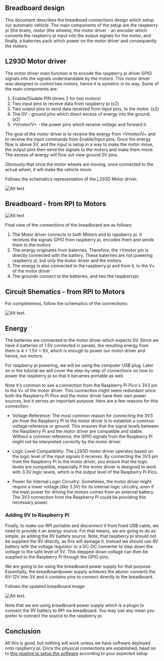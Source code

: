 ## Breadboard design

This document describes the breadboad connections design which setup our automatic vehicle. The main components of the setup are the raspberry pi (the brain), motor (the wheels), the motor driver - an encoder which converts the raspberry pi input into the output signals for the motor, and finally, a baterries pack which power on the motor driver and consequently the motors.

## L293D Motor driver

The motor driver main function is to encode the raspberry pi driver GPIO signals into the signals understandable by the motors. This motor driver was designed to control two motors, hence it is symetric in its way. Some of the main components are:

1. Enable/Disable PIN (times 2 for two motors)
2. Two input pins to receive data from raspberry pi (x2)
3. Two output pins to send data received from input pins, to the motor. (x2)
4. The 0V - ground pins which direct excess of energy into the ground. (x2)
5. +Vmotor/V+ - the power pins which receive voltage and forward it.

The goal of the motor driver is to receive the energy from +Vmotor/V+ and to receive the input commands from Enable/Input pins. Once the energy flow is above 5V, and the input is setup in a way to make the motor move, the output pins then send the signals to the motors and make them move. The excess of energy will flow out view ground 0V pins.

Obviously that once the motor wheels are moving, once connected to the actual wheel, it will make the vehicle move.

Follows the schematics representation of the L293D Motor driver.

![Alt text](./L293D-schematics.png)

## Breadboard - from RPI to Motors

![Alt text](./breadboard_bb.png)

Final view of the connections of the breadboard are as follows:

1. The Motor driver connects to both Motors and to rapsberry pi. It receives the signals GPIO from raspberry pi, encodes them and sends them to the motors
2. The energy originates from baterries. Therefore, the +Vmotor pin is directly connected with the battery. These baterries are not powering raspberry pi, but only the motor driver and the motors.
3. The energy is also connected to the raspberry pi and from it, to the V+ of the motor driver
4. The grounds connect to the batteries, and two the raspberrypi.

## Circuit Shematics - from RPI to Motors

For completeness, follow the schematics of the connections:

![Alt text](./breadboard_schematics.png).

## Energy

The batteries are connected to the motor driver which expects 5V. Since we have 4 batteries of 1.5V connected in paralel, the resulting energy from them is 4 \* 1.5V = 6V, which is enough to power our motor driver and hence, our motors.

For raspberry pi powering, we will be using the computer USB plug. Later on in the tutorial we will cover the step-by-step of connections on how to power the raspberry pi so that it becames portable as well.

Note it's common to see a connection from the Raspberry Pi Pico's 3V3 pin to the V+ of the motor driver. This connection might seem redundant since both the Raspberry Pi Pico and the motor driver have their own power sources, but it serves an important purpose. Here are a few reasons for this connection:

- Voltage Reference: The most common reason for connecting the 3V3 pin from the Raspberry Pi to the motor driver is to establish a common voltage reference or ground. This ensures that the signal levels between the Raspberry Pi and the motor driver are compatible and stable. Without a common reference, the GPIO signals from the Raspberry Pi might not be interpreted correctly by the motor driver.

- Logic Level Compatibility: The L293D motor driver operates based on the logic level of the input signals it receives. By connecting the 3V3 pin from the Raspberry Pi to the motor driver, you ensure that the logic levels are compatible, especially if the motor driver is designed to work with 3.3V logic levels, which is the output level of the Raspberry Pi Pico.

- Power for Internal Logic Circuitry: Sometimes, the motor driver might require a lower voltage (like 3.3V) for its internal logic circuitry, even if the main power for driving the motors comes from an external battery. The 3V3 connection from the Raspberry Pi could be providing this necessary power.

### Adding 9V to Raspberry Pi

Finally, to make our RPI portable and disconnect it from fixed USB cable, we need to provide it an energy source. For that means, we are going to do as simple, as adding the 9V battery source. Note, that raspberry pi should not be supplied the 9V directly, as this will damage it. Instead we should use 9V battery with the voltage regulator or a DC-DC converter to step down the voltage to the safe level of 5V. This stepped-down voltage can then be supplied to the Raspberry Pi through the GPIO pins.

We are going to be using the breadboard power supply for that purpose. Essentially, the breadboardpower supply achieves the above: converts the 6V-12V into 5V and it contains pins to connect directly to the breadboard.

Follows the updated breadboard image:

![Alt text](./breadboard_with_9V.png).

Note that we are using breadboard power supply which is a plugin to connect the 9V battery to RPI via breadboard. You may use any mean you prefer to connect the source to the raspberry pi.

## Conclusion

All this is good, but nothing will work unless we have software deployed onto raspberry pi. Once the physical connections are established, head on to [this readme to setup the software](../README.md) according to your expected setup
